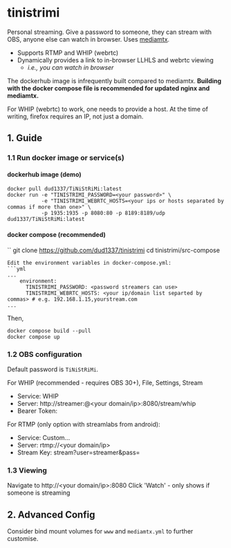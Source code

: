 # tinistrimi
Personal streaming. Give a password to someone, they can stream with OBS, anyone else can watch in browser. Uses [mediamtx](https://github.com/bluenviron/mediamtx).

* Supports RTMP and WHIP (webrtc)
* Dynamically provides a link to in-browser LLHLS and webrtc viewing
    * *i.e., you can watch in browser*

The dockerhub image is infrequently built compared to mediamtx. **Building with the docker compose file is recommended for updated nginx and mediamtx.**

For WHIP (webrtc) to work, one needs to provide a host. At the time of writing, firefox requires an IP, not just a domain.

## 1. Guide

### 1.1 Run docker image or service(s)
#### dockerhub image (demo)

```
docker pull dud1337/TiNiStRiMi:latest
docker run -e "TINISTRIMI_PASSWORD=<your password>" \
           -e "TINISTRIMI_WEBRTC_HOSTS=<your ips or hosts separated by commas if more than one>" \
           -p 1935:1935 -p 8080:80 -p 8189:8189/udp dud1337/TiNiStRiMi:latest
```

#### docker compose (recommended) 
``
git clone https://github.com/dud1337/tinistrimi
cd tinistrimi/src-compose
```
Edit the environment variables in docker-compose.yml:
```yml
...
    environment:
      TINISTRIMI_PASSWORD: <password streamers can use>
      TINISTRIMI_WEBRTC_HOSTS: <your ip/domain list separted by commas> # e.g. 192.168.1.15,yourstream.com
...
```
Then, 
```
docker compose build --pull
docker compose up
```

### 1.2 OBS configuration
Default password is `TiNiStRiMi`.

For WHIP (recommended - requires OBS 30+), File, Settings, Stream
* Service: WHIP
* Server: http://streamer:<your password>@<your domain/ip>:8080/stream/whip
* Bearer Token: 

For RTMP (only option with streamlabs from android):
* Service: Custom...
* Server: rtmp://<your domain/ip>
* Stream Key: stream?user=streamer&pass=<your password>

### 1.3 Viewing
Navigate to http://<your domain/ip>:8080 Click 'Watch' - only shows if someone is streaming

## 2. Advanced Config
Consider bind mount volumes for `www` and `mediamtx.yml` to further customise.
